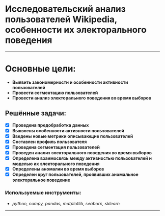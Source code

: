 # Исследовательский анализ пользователей Wikipedia, особенности их электорального поведения
* ****
# Основные цели:
* **Выявить закономерности и особенности активности пользователей**
* **Провести сегментацию пользователей**
* **Провести анализ электорального поведения во время выборов**
 ## Решённые задачи:
 - [x] **Проведена предобработка данных**
 - [x] **Выявлены особенности активности пользователей**
 - [x] **Введены новые метрики описывающие пользователей**
 - [x] **Составлен профиль пользователя**
 - [x] **Проведена сегментация пользователей**
 - [x] **Проведен анализ электорального поведения во время выборов**
 - [x] **Определена взаимосвязь между активностью пользователей и моделью их электорального поведения**
 - [x] **Определены аномалии во время выборов**
 - [x] **Определен круг пользователей, проявивших аномальное электоральное поведение**
### Используемые инструменты:
   * *python, numpy, pandas, matplotlib, seaborn, sklearn*
* **

